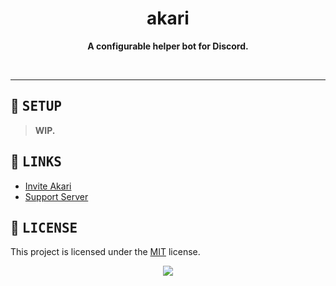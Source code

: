 <!---
this readme sucks
--->

<!--- TITLE --->
<h1 align="center"> akari </h1>

<!--- DESCRIPTION --->
<div align="center">
   <p>
   <strong>A configurable helper bot for Discord.</strong>
   </p>
   <br>
</div>

---

<!--- SETUP --->
## :wrench: <samp>SETUP</samp>

   > **WIP.**

<!--- LINKS --->
## :satellite: <samp>LINKS</samp>
   - [Invite Akari](https://discord.com/oauth2/authorize?client_id=1125402976845049937&permissions=1237423877622&scope=bot%20applications.commands)
   - [Support Server](https://discord.gg/fPdqz4f8wf)

<!--- LICENSE --->
## :scroll: <samp>LICENSE</samp>
   This project is licensed under the [MIT](../LICENSE.md) license.

<p align="center">
   <img src="https://raw.githubusercontent.com/catppuccin/catppuccin/main/assets/footers/gray0_ctp_on_line.svg?sanitize=true"/>
</p>
